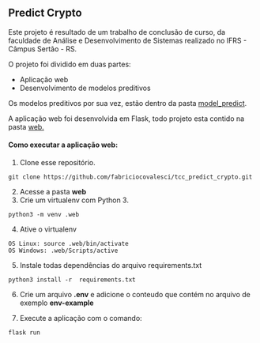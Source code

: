 ## Predict Crypto

Este projeto é resultado de um trabalho de conclusão de curso, da faculdade de Análise e Desenvolvimento de Sistemas realizado no IFRS - Câmpus Sertão - RS.

O projeto foi dividido em duas partes:

 - Aplicação web
 - Desenvolvimento de modelos preditivos
 
Os modelos preditivos por sua vez, estão dentro da pasta [model_predict](https://github.com/fabriciocovalesci/tcc_predict_crypto/tree/main/model_predict "model_predict"). 

 A aplicação web foi desenvolvida em Flask, todo projeto esta contido  na pasta [web.](https://github.com/fabriciocovalesci/tcc_predict_crypto/tree/main/web "web")
 
#### Como executar a aplicação web:
1. Clone esse repositório.

  `git clone https://github.com/fabriciocovalesci/tcc_predict_crypto.git`
  
2. Acesse a pasta **web**
3. Crie um virtualenv com Python 3. 

  `python3 -m venv .web`

4. Ative o virtualenv

  `OS Linux: source .web/bin/activate`                                
  `OS Windows: .web/Scripts/active`

5. Instale todas dependências do arquivo requirements.txt

  `python3 install -r  requirements.txt`

6. Crie um arquivo **.env**  e adicione o conteudo que contém no arquivo de exemplo **env-example**

7. Execute a aplicação com o comando:

  `flask run`
